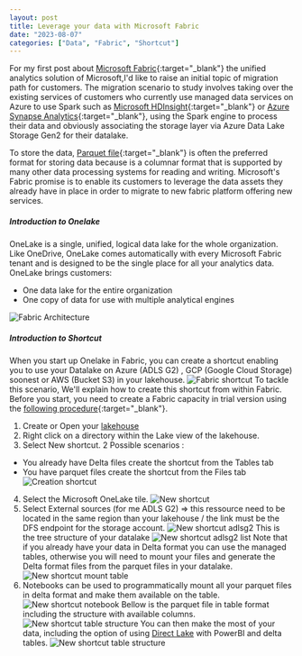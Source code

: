 ```yaml
---
layout: post
title: Leverage your data with Microsoft Fabric
date: "2023-08-07"
categories: ["Data", "Fabric", "Shortcut"]
---
```

For my first post about [Microsoft Fabric](https://www.microsoft.com/en-gb/microsoft-fabric/){:target="_blank"} the unified analytics solution of Microsoft,I'd like to raise an initial topic of migration path for customers.
The migration scenario to study involves taking over the existing services of customers who currently use managed data services on Azure to use Spark such as [Microsoft HDInsight](https://azure.microsoft.com/en-gb/products/hdinsight/){:target="_blank"} or [Azure Synapse Analytics](https://learn.microsoft.com/en-us/azure/synapse-analytics/overview-what-is){:target="_blank"}, using the Spark engine to process their data and obviously associating the storage layer via Azure Data Lake Storage Gen2 for their datalake.

To store the data, [Parquet file](http://parquet.incubator.apache.org){:target="_blank"} is often the preferred format for storing data because is a columnar format that is supported by many other data processing systems for reading and writing.
Microsoft's Fabric promise is to enable its customers to leverage the data assets they already have in place in order to migrate to new fabric platform offering new services.

##### Introduction to Onelake

OneLake is a single, unified, logical data lake for the whole organization. Like OneDrive, OneLake comes automatically with every Microsoft Fabric tenant and is designed to be the single place for all your analytics data. OneLake brings customers:

- One data lake for the entire organization
- One copy of data for use with multiple analytical engines

![Fabric Architecture](https://github.com/marc-hadjeje/marc-hadjeje.github.io/blob/main/assets/images/fabric_schema.jpg?raw=true)

##### Introduction to Shortcut

When you start up Onelake in Fabric, you can create a shortcut enabling you to use your Datalake on Azure (ADLS G2) , GCP (Google Cloud Storage) soonest or AWS (Bucket S3) in your lakehouse.
![Fabric shortcut](https://github.com/marc-hadjeje/marc-hadjeje.github.io/blob/main/assets/images/shortcut.jpg?raw=true)
To tackle this scenario, We'll explain how to create this shortcut from within Fabric.
Before you start, you need to create a Fabric capacity in trial version using the [following procedure](https://learn.microsoft.com/en-us/fabric/get-started/fabric-trial){:target="_blank"}.
1.	Create or Open your [lakehouse](https://learn.microsoft.com/en-us/fabric/data-engineering/tutorial-lakehouse-introduction)
2.	Right click on a directory within the Lake view of the lakehouse.
3.	Select New shortcut.
2 Possible scenarios : 
- You already have Delta files create the shortcut from the Tables tab
- You have parquet files create the shortcut from the Files tab
![Creation shortcut](https://github.com/marc-hadjeje/marc-hadjeje.github.io/blob/main/assets/images/shortcut_creation.jpg?raw=true)
4.	Select the Microsoft OneLake tile.
![New shortcut](https://github.com/marc-hadjeje/marc-hadjeje.github.io/blob/main/assets/images/new_shortcut.jpg?raw=true)
5.  Select External sources (for me ADLS G2) => this ressource need to be located in the same region than your lakehouse / the link must be the DFS endpoint for the storage account.
![New shortcut adlsg2](https://github.com/marc-hadjeje/marc-hadjeje.github.io/blob/main/assets/images/shortcutadlsg.jpg?raw=true)
This is the tree structure of your datalake
![New shortcut adlsg2 list](https://github.com/marc-hadjeje/marc-hadjeje.github.io/blob/main/assets/images/shortcutlist.jpg?raw=true)
Note that if you already have your data in Delta format you can use the managed tables, otherwise you will need to mount your files and generate the Delta format files from the parquet files in your datalake.
![New shortcut mount table](https://github.com/marc-hadjeje/marc-hadjeje.github.io/blob/main/assets/images/MountTable.jpg?raw=true)
6. Notebooks can be used to programmatically mount all your parquet files in delta format and make them available on the table.
![New shortcut notebook](https://github.com/marc-hadjeje/marc-hadjeje.github.io/blob/main/assets/images/notebook.jpg?raw=true)
Bellow is the parquet file in table format including the structure with available columns.
![New shortcut table structure](https://github.com/marc-hadjeje/marc-hadjeje.github.io/blob/main/assets/images/fact_sales.jpg?raw=true)
You can then make the most of your data, including the option of using [Direct Lake](https://learn.microsoft.com/en-us/power-bi/enterprise/directlake-overview) with PowerBI and delta tables.
![New shortcut table structure](https://github.com/marc-hadjeje/marc-hadjeje.github.io/blob/main/assets/images/directlake-diagram.jpeg?raw=true)